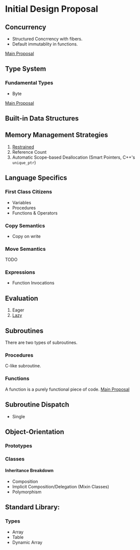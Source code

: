 # Initial Design Proposal

## Concurrency

- Structured Concrrency with fibers.
- Default immutablity in functions.

[Main Proposal](Fibers.md)

## Type System

### Fundamental Types
- Byte

[Main Proposal](TypeSystem.md)

## Built-in Data Structures

## Memory Management Strategies
1. [Restrained](RestrainedMemoryManagement.md)
2. Reference Count
3. Automatic Scope-based Deallocation (Smart Pointers, C++'s `unique_ptr`)

## Language Specifics
### First Class Citizens
- Variables
- Procedures
- Functions & Operators

### Copy Semantics
- Copy on write

### Move Semantics
TODO

### Expressions

- Function Invocations

## Evaluation
1. Eager
1. [Lazy](LazyEvaluation.md)

## Subroutines
There are two types of subroutines.

### Procedures
C-like subroutine.

### Functions
A function is a purely functional piece of code.
[Main Proposal](Functions.md)

## Subroutine Dispatch

- Single

## Object-Orientation

### Prototypes

### Classes
#### Inheritance Breakdown
- Composition
- Implicit Composition/Delegation (Mixin Classes)
- Polymorphism

## Standard Library:
### Types
- Array
- Table
- Dynamic Array
